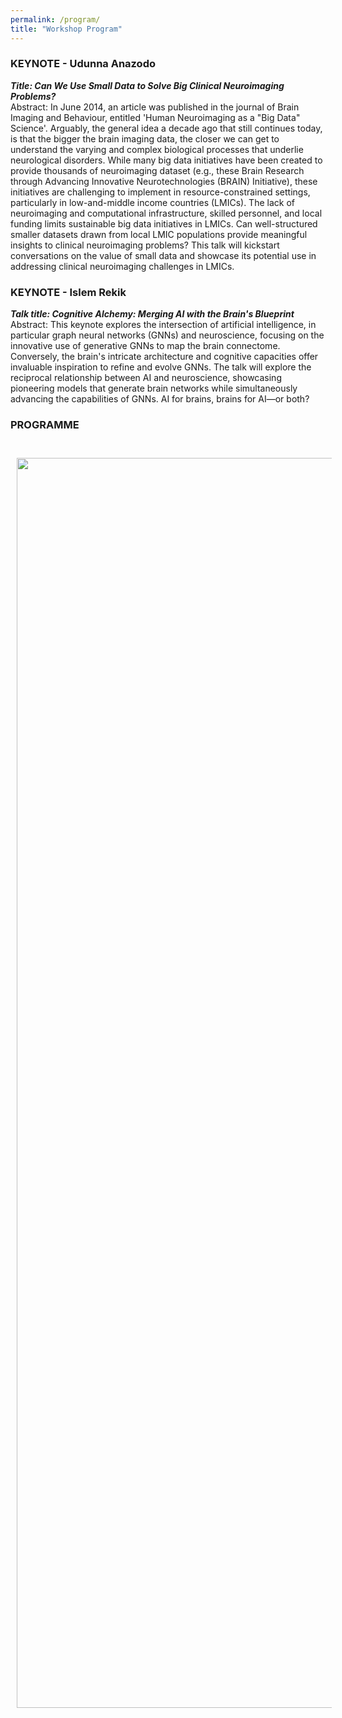```yaml
---
permalink: /program/
title: "Workshop Program"
---
```


### KEYNOTE - Udunna Anazodo

***Title: Can We Use Small Data to Solve Big Clinical Neuroimaging Problems?***
<br>
Abstract: In June 2014, an article was published in the journal of Brain Imaging and Behaviour, entitled 'Human Neuroimaging as a "Big Data" Science'. Arguably, the general idea a decade ago that still continues today, is that the bigger the brain imaging data, the closer we can get to understand the varying and complex biological processes that underlie neurological disorders. While many big data initiatives have been created to provide thousands of neuroimaging dataset (e.g., these Brain Research through Advancing Innovative Neurotechnologies (BRAIN) Initiative), these initiatives are challenging to implement in resource-constrained settings, particularly in low-and-middle income countries (LMICs). The lack of neuroimaging and computational infrastructure, skilled personnel, and local funding limits sustainable big data initiatives in LMICs. Can well-structured smaller datasets drawn from local LMIC populations provide meaningful insights to clinical neuroimaging problems? This talk will kickstart conversations on the value of small data and showcase its potential use in addressing clinical neuroimaging challenges in LMICs. 

### KEYNOTE - Islem Rekik

***Talk title: Cognitive Alchemy: Merging AI with the Brain's Blueprint***
<br>
Abstract: This keynote explores the intersection of artificial intelligence, in particular graph neural networks (GNNs) and neuroscience, focusing on the innovative use of generative GNNs to map the brain connectome. Conversely, the brain's intricate architecture and cognitive capacities offer invaluable inspiration to refine and evolve GNNs. The talk will explore the reciprocal relationship between AI and neuroscience, showcasing pioneering models that generate brain networks while simultaneously advancing the capabilities of GNNs. AI for brains, brains for AI—or both?

### PROGRAMME
<br>
<img align="left" src="https://mlcnworkshop.github.io/images/image.png" width="2000 px" style="padding: 10px">
